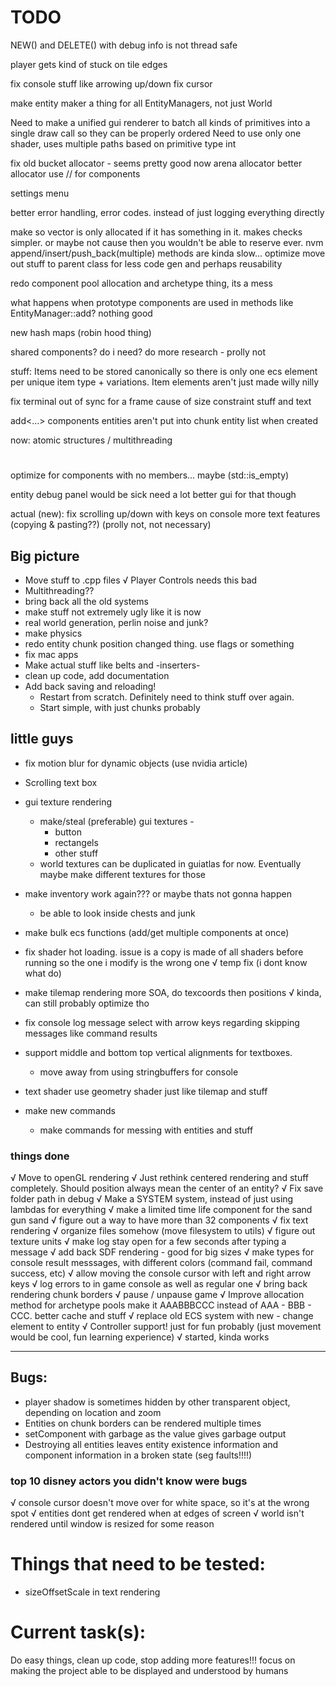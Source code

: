 # TODO

NEW() and DELETE() with debug info is not thread safe

player gets kind of stuck on tile edges


fix console stuff like arrowing up/down
fix cursor

make entity maker a thing for all EntityManagers, not just World

Need to make a unified gui renderer to batch all kinds of primitives into a single draw call so they can be properly ordered
Need to use only one shader, uses multiple paths based on primitive type int

fix old bucket allocator
    - seems pretty good now
arena allocator
better allocator use // for components

settings menu

better error handling, error codes. instead of just logging everything directly

make so vector is only allocated if it has something in it. makes checks simpler. or maybe not cause then you wouldn't be able to reserve ever. nvm
append/insert/push_back(multiple)
methods are kinda slow... optimize
move out stuff to parent class for less code gen and perhaps reusability

redo component pool allocation and archetype thing, its a mess

what happens when prototype components are used in methods like EntityManager::add? nothing good

new hash maps (robin hood thing)

shared components? do i need? do more research - prolly not

stuff:
Items need to be stored canonically so there is only one ecs element per unique item type + variations. Item elements aren't just made willy nilly

fix terminal out of sync for a frame cause of size constraint stuff and text

add<...> components
entities aren't put into chunk entity list when created


now: atomic structures / multithreading
#
optimize for components with no members... maybe (std::is_empty)

entity debug panel would be sick
need a lot better gui for that though

actual (new):
fix scrolling up/down with keys on console
more text features (copying & pasting??) (prolly not, not necessary)

## Big picture
- Move stuff to .cpp files 
    √ Player Controls needs this bad
- Multithreading??
- bring back all the old systems
- make stuff not extremely ugly like it is now
- real world generation, perlin noise and junk?
- make physics
- redo entity chunk position changed thing. use flags or something
- fix mac apps
- Make actual stuff like belts and -inserters-
- clean up code, add documentation
- Add back saving and reloading!
    - Restart from scratch. Definitely need to think stuff over again. 
    - Start simple, with just chunks probably

## little guys
- fix motion blur for dynamic objects (use nvidia article)

- Scrolling text box

- gui texture rendering
    - make/steal (preferable) gui textures -
        - button
        - rectangels
        - other stuff
    - world textures can be duplicated in guiatlas for now. Eventually maybe make different textures for those

- make inventory work again??? or maybe thats not gonna happen
    - be able to look inside chests and junk
- make bulk ecs functions (add/get multiple components at once)
- fix shader hot loading. issue is a copy is made of all shaders before running so the one i modify is the wrong one
    √ temp fix (i dont know what do)
- make tilemap rendering more SOA, do texcoords then positions
    √ kinda, can still probably optimize tho
- fix console log message select with arrow keys regarding skipping messages like command results
- support middle and bottom top vertical alignments for textboxes.
    - move away from using stringbuffers for console
- text shader use geometry shader just like tilemap and stuff

- make new commands
    - make commands for messing with entities and stuff

### things done
√ Move to openGL rendering
√ Just rethink centered rendering and stuff completely. Should position always mean the center of an entity?
√ Fix save folder path in debug
√ Make a SYSTEM system, instead of just using lambdas for everything
√ make a limited time life component for the sand gun sand
√ figure out a way to have more than 32 components
√ fix text rendering
√ organize files somehow (move filesystem to utils)
√ figure out texture units
√ make log stay open for a few seconds after typing a message
√ add back SDF rendering
    - good for big sizes
√ make types for console result messsages, with different colors (command fail, command success, etc)
√ allow moving the console cursor with left and right arrow keys
√ log errors to in game console as well as regular one
√ bring back rendering chunk borders
√ pause / unpause game
√ Improve allocation method for archetype pools
    make it AAABBBCCC instead of AAA - BBB - CCC. better cache and stuff
√ replace old ECS system with new
    - change element to entity
√ Controller support! just for fun probably (just movement would be cool, fun learning experience)
    √ started, kinda works

----------

## Bugs:
- player shadow is sometimes hidden by other transparent object, depending on location and zoom
- Entities on chunk borders can be rendered multiple times
- setComponent with garbage as the value gives garbage output
- Destroying all entities leaves entity existence information and component information in a broken state (seg faults!!!!)

### top 10 disney actors you didn't know were bugs
√ console cursor doesn't move over for white space, so it's at the wrong spot
√ entities dont get rendered when at edges of screen
√ world isn't rendered until window is resized for some reason

# Things that need to be tested:
- sizeOffsetScale in text rendering

# Current task(s):
Do easy things, clean up code, stop adding more features!!! focus on making the project able to be displayed and understood by humans
